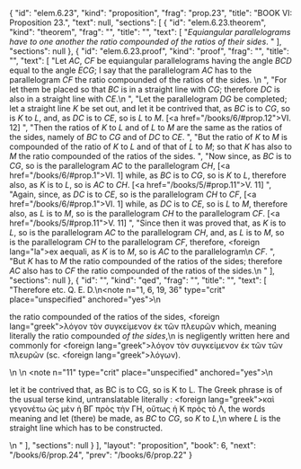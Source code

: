 {
  "id": "elem.6.23",
  "kind": "proposition",
  "frag": "prop.23",
  "title": "BOOK VI: Proposition 23.",
  "text": null,
  "sections": [
    {
      "id": "elem.6.23.theorem",
      "kind": "theorem",
      "frag": "",
      "title": "",
      "text": [
        "<var>Equiangular parallelograms have to one another the ratio compounded of the ratios of their sides</var>. "
      ],
      "sections": null
    },
    {
      "id": "elem.6.23.proof",
      "kind": "proof",
      "frag": "",
      "title": "",
      "text": [
        "Let <var>AC</var>, <var>CF</var> be equiangular parallelograms having the angle <var>BCD</var> equal to the angle <var>ECG</var>; I say that the parallelogram <var>AC</var> has to the parallelogram <var>CF</var> the ratio compounded of the ratios of the sides. \n      ",
        "For let them be placed so that <var>BC</var> is in a straight line with <var>CG</var>; therefore <var>DC</var> is also in a straight line with <var>CE</var>.\n       ",
        "Let the parallelogram <var>DG</var> be completed; let a straight line <var>K</var> be set out, and let it be contrived that, as <var>BC</var> is to <var>CG</var>, so is <var>K</var> to <var>L</var>, and, as <var>DC</var> is to <var>CE</var>, so is <var>L</var> to <var>M</var>. [<a href=\"/books/6/#prop.12\">VI. 12</a>] ",
        "Then the ratios of <var>K</var> to <var>L</var> and of <var>L</var> to <var>M</var> are the same as the ratios of the sides, namely of <var>BC</var> to <var>CG</var> and of <var>DC</var> to <var>CE</var>. ",
        "But the ratio of <var>K</var> to <var>M</var> is compounded of the ratio of <var>K</var> to <var>L</var> and of that of <var>L</var> to <var>M</var>; so that <var>K</var> has also to <var>M</var> the ratio compounded of the ratios of the sides. ",
        "Now since, as <var>BC</var> is to <var>CG</var>, so is the parallelogram <var>AC</var> to the parallelogram <var>CH</var>, [<a href=\"/books/6/#prop.1\">VI. 1</a>] while, as <var>BC</var> is to <var>CG</var>, so is <var>K</var> to <var>L</var>, therefore also, as <var>K</var> is to <var>L</var>, so is <var>AC</var> to <var>CH</var>. [<a href=\"/books/5/#prop.11\">V. 11</a>] ",
        "Again, since, as <var>DC</var> is to <var>CE</var>, so is the parallelogram <var>CH</var> to <var>CF</var>, [<a href=\"/books/6/#prop.1\">VI. 1</a>] while, as <var>DC</var> is to <var>CE</var>, so is <var>L</var> to <var>M</var>, therefore also, as <var>L</var> is to <var>M</var>, so is the parallelogram <var>CH</var> to the parallelogram <var>CF</var>. [<a href=\"/books/5/#prop.11\">V. 11</a>] ",
        "Since then it was proved that, as <var>K</var> is to <var>L</var>, so is the parallelogram <var>AC</var> to the parallelogram <var>CH</var>, and, as <var>L</var> is to <var>M</var>, so is the parallelogram <var>CH</var> to the parallelogram <var>CF</var>, therefore, <foreign lang=\"la\">ex aequali</foreign>, as <var>K</var> is to <var>M</var>, so is <var>AC</var> to the parallelogram\n       <var>CF</var>. ",
        "But <var>K</var> has to <var>M</var> the ratio compounded of the ratios of the sides; therefore <var>AC</var> also has to <var>CF</var> the ratio compounded of the ratios of the sides.\n       "
      ],
      "sections": null
    },
    {
      "id": "",
      "kind": "qed",
      "frag": "",
      "title": "",
      "text": [
        "Therefore etc. Q. E. D.\n<note n=\"1, 6, 19, 36\" type=\"crit\" place=\"unspecified\" anchored=\"yes\">\n        <p>the ratio compounded of the ratios of the sides, <foreign lang=\"greek\">λόγον τὸν συγκείμενον ἐκ τῶν πλευρῶν</foreign> which, meaning literally <quote>the ratio compounded <var>of the sides</var>,</quote>\n is negligently written here and commonly for <foreign lang=\"greek\">λόγον τὸν συγκείμενον ἐκ τῶν τῶν πλευρῶν</foreign> (sc. <foreign lang=\"greek\">λόγων</foreign>).</p>\n       </note>\n       <note n=\"11\" type=\"crit\" place=\"unspecified\" anchored=\"yes\">\n        <p>let it be contrived that, as BC is to CG, so is K to L. The Greek phrase is of the usual terse kind, untranslatable literally : <foreign lang=\"greek\">καὶ γεγονέτω ὡς μὲν ἡ ΒΓ πρὸς τὴν ΓΗ, οὕτως ἡ Κ πρὸς τὸ Λ</foreign>, the words meaning <quote>and let (there) be made, as <var>BC</var> to <var>CG</var>, so <var>K</var> to <var>L</var>,</quote>\n where <var>L</var> is the straight line which has to be constructed.</p>\n       </note>"
      ],
      "sections": null
    }
  ],
  "layout": "proposition",
  "book": 6,
  "next": "/books/6/prop.24",
  "prev": "/books/6/prop.22"
}
